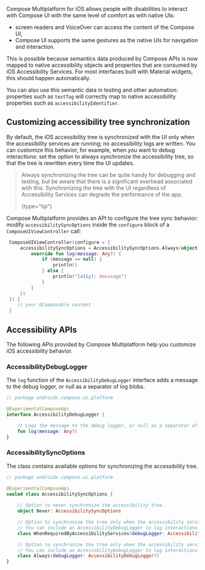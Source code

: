 [//]: # (title: Support for iOS accessibility features)

Compose Multiplatform for iOS allows people with disabilities to interact with Compose UI with the same level of comfort
as with native UIs:
* screen readers and VoiceOver can access the content of the Compose UI,
* Compose UI supports the same gestures as the native UIs for navigation and interaction. 

This is possible because semantics data produced by Compose APIs is now mapped to native accessibility objects and properties
that are consumed by iOS Accessibility Services. For most interfaces built with Material widgets, this should happen
automatically.

You can also use this semantic data in testing and other automation: properties such as `testTag` will correctly map
to native accessibility properties such as `accessibilityIdentifier`.

## Customizing accessibility tree synchronization

By default, the iOS accessibility tree is synchronized with the UI only when the accessibility services are running;
no accessibility logs are written. You can customize this behavior, for example, when you want to debug interactions:
set the option to always synchronize the accessibility tree, so that the tree is rewritten every time the UI updates.

> Always synchronizing the tree can be quite handy for debugging and testing, but be aware that there is a significant
> overhead associated with this. Synchronizing the tree with the UI regardless of Accessibility Services can degrade
> the performance of the app.
>
> {type="tip"}

Compose Multiplatform provides an API to configure the tree sync behavior: modify `accessibilitySyncOptions` inside
the `configure` block of a `ComposeUIViewController` call:

```kotlin
 ComposeUIViewController(configure = {
     accessibilitySyncOptions = AccessibilitySyncOptions.Always(object: AccessibilityDebugLogger {
         override fun log(message: Any?) {
             if (message == null) {
                 println()
             } else {
                 println("[a11y]: $message")
             }
         }
     })
 }) {
    // your @Composable content
 }
```

## Accessibility APIs

The following APIs provided by Compose Multiplatform help you customize iOS accessibility behavior.

### AccessibilityDebugLogger

The `log` function of the `AccessibilityDebugLogger` interface adds a message to the debug logger, or null
as a separator of log blobs.

```kotlin
// package androidx.compose.ui.platform

@ExperimentalComposeApi
interface AccessibilityDebugLogger {

    // Logs the message to the debug logger, or null as a separator of log blobs
    fun log(message: Any?)
}
```

### AccessibilitySyncOptions

The class contains available options for synchronizing the accessibility tree.

```kotlin
// package androidx.compose.ui.platform

@ExperimentalComposeApi
sealed class AccessibilitySyncOptions {
    
    // Option to never synchronize the accessibility tree.
    object Never: AccessibilitySyncOptions

    // Option to synchronize the tree only when the accessibility services are running.
    // You can include an AccessibilityDebugLogger to log interactions and tree syncing events.
    class WhenRequiredByAccessibilityServices(debugLogger: AccessibilityDebugLogger?)

    // Option to synchronize the tree only when the accessibility services are running.
    // You can include an AccessibilityDebugLogger to log interactions and tree syncing events.
    class Always(debugLogger: AccessibilityDebugLogger?)
}
```

